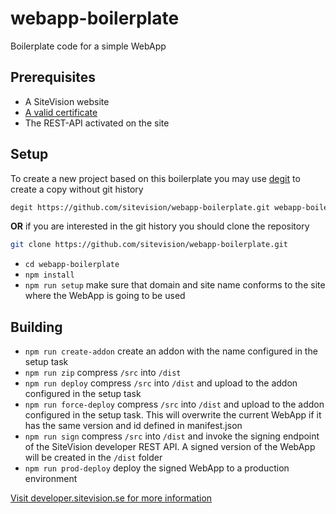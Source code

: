 # webapp-boilerplate
Boilerplate code for a simple WebApp
## Prerequisites
* A SiteVision website
* [A valid certificate](https://developer.sitevision.se/docs/webapps/deployment/certificates-and-signing)
* The REST-API activated on the site
## Setup
To create a new project based on this boilerplate you may use [degit](https://github.com/Rich-Harris/degit) to create a copy without git history
```bash
degit https://github.com/sitevision/webapp-boilerplate.git webapp-boilerplate
```
__OR__ if you are interested in the git history you should clone the repository
```bash
git clone https://github.com/sitevision/webapp-boilerplate.git
```
* `cd webapp-boilerplate`
* `npm install`
* `npm run setup` make sure that domain and site name conforms to the site where the WebApp is going to be used
## Building
* `npm run create-addon` create an addon with the name configured in the setup task
* `npm run zip` compress `/src` into `/dist`
* `npm run deploy` compress `/src` into `/dist` and upload to the addon configured in the setup task
* `npm run force-deploy` compress `/src` into `/dist` and upload to the addon configured in the setup task. This will overwrite the current WebApp if it has the same version and id defined in manifest.json
* `npm run sign` compress `/src` into `/dist` and invoke the signing endpoint of the SiteVision developer REST API. A signed version of the WebApp will be created in the `/dist` folder
* `npm run prod-deploy` deploy the signed WebApp to a production environment

[Visit developer.sitevision.se for more information](https://developer.sitevision.se)
